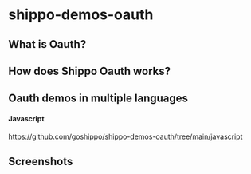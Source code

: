 # shippo-demos-oauth

## What is Oauth?

## How does Shippo Oauth works?

## Oauth demos in multiple languages

#### Javascript 
https://github.com/goshippo/shippo-demos-oauth/tree/main/javascript


## Screenshots
